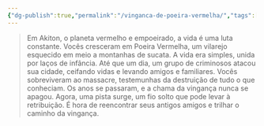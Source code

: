 ```yaml
---
{"dg-publish":true,"permalink":"/vinganca-de-poeira-vermelha/","tags":["gardenEntry"]}
---
```





> Em Akiton, o planeta vermelho e empoeirado, a vida é uma luta constante. Vocês cresceram em Poeira Vermelha, um vilarejo esquecido em meio a montanhas de sucata. A vida era simples, unida por laços de infância. Até que um dia, um grupo de criminosos atacou sua cidade, ceifando vidas e levando amigos e familiares. Vocês sobreviveram ao massacre, testemunhas da destruição de tudo o que conheciam. Os anos se passaram, e a chama da vingança nunca se apagou. Agora, uma pista surge, um fio solto que pode levar à retribuição. É hora de reencontrar seus antigos amigos e trilhar o caminho da vingança.